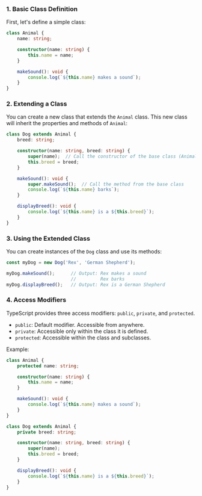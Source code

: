 
### 1. Basic Class Definition

First, let's define a simple class:

```ts
class Animal {
    name: string;

    constructor(name: string) {
        this.name = name;
    }

    makeSound(): void {
        console.log(`${this.name} makes a sound`);
    }
}

```

### 2. Extending a Class

You can create a new class that extends the `Animal` class. This new class will inherit the properties and methods of `Animal`:

```ts
class Dog extends Animal {
    breed: string;

    constructor(name: string, breed: string) {
        super(name);  // Call the constructor of the base class (Animal)
        this.breed = breed;
    }

    makeSound(): void {
        super.makeSound();  // Call the method from the base class
        console.log(`${this.name} barks`);
    }

    displayBreed(): void {
        console.log(`${this.name} is a ${this.breed}`);
    }
}

```

### 3. Using the Extended Class

You can create instances of the `Dog` class and use its methods:

```ts
const myDog = new Dog('Rex', 'German Shepherd');

myDog.makeSound();      // Output: Rex makes a sound
                        //         Rex barks
myDog.displayBreed();   // Output: Rex is a German Shepherd

```

### 4. Access Modifiers

TypeScript provides three access modifiers: `public`, `private`, and `protected`.

- `public`: Default modifier. Accessible from anywhere.
- `private`: Accessible only within the class it is defined.
- `protected`: Accessible within the class and subclasses.

Example:

```ts
class Animal {
    protected name: string;

    constructor(name: string) {
        this.name = name;
    }

    makeSound(): void {
        console.log(`${this.name} makes a sound`);
    }
}

class Dog extends Animal {
    private breed: string;

    constructor(name: string, breed: string) {
        super(name);
        this.breed = breed;
    }

    displayBreed(): void {
        console.log(`${this.name} is a ${this.breed}`);
    }
}

```
